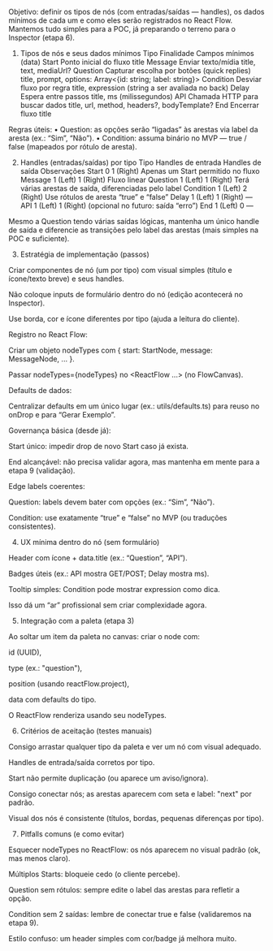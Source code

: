 Objetivo: definir os tipos de nós (com entradas/saídas — handles), os dados mínimos de cada um e como eles serão registrados no React Flow. Mantemos tudo simples para a POC, já preparando o terreno para o Inspector (etapa 6).

1) Tipos de nós e seus dados mínimos
Tipo	Finalidade	Campos mínimos (data)
Start	Ponto inicial do fluxo	title
Message	Enviar texto/mídia	title, text, mediaUrl?
Question	Capturar escolha por botões (quick replies)	title, prompt, options: Array<{id: string; label: string}>
Condition	Desviar fluxo por regra	title, expression (string a ser avaliada no back)
Delay	Espera entre passos	title, ms (milissegundos)
API	Chamada HTTP para buscar dados	title, url, method, headers?, bodyTemplate?
End	Encerrar fluxo	title

Regras úteis:
• Question: as opções serão “ligadas” às arestas via label da aresta (ex.: “Sim”, “Não”).
• Condition: assuma binário no MVP — true / false (mapeados por rótulo de aresta).

2) Handles (entradas/saídas) por tipo
Tipo	Handles de entrada	Handles de saída	Observações
Start	0	1 (Right)	Apenas um Start permitido no fluxo
Message	1 (Left)	1 (Right)	Fluxo linear
Question	1 (Left)	1 (Right)	Terá várias arestas de saída, diferenciadas pelo label
Condition	1 (Left)	2 (Right)	Use rótulos de aresta “true” e “false”
Delay	1 (Left)	1 (Right)	—
API	1 (Left)	1 (Right)	(opcional no futuro: saída “erro”)
End	1 (Left)	0	—

Mesmo a Question tendo várias saídas lógicas, mantenha um único handle de saída e diferencie as transições pelo label das arestas (mais simples na POC e suficiente).

3) Estratégia de implementação (passos)

Criar componentes de nó (um por tipo) com visual simples (título e ícone/texto breve) e seus handles.

Não coloque inputs de formulário dentro do nó (edição acontecerá no Inspector).

Use borda, cor e ícone diferentes por tipo (ajuda a leitura do cliente).

Registro no React Flow:

Criar um objeto nodeTypes com { start: StartNode, message: MessageNode, ... }.

Passar nodeTypes={nodeTypes} no <ReactFlow ...> (no FlowCanvas).

Defaults de dados:

Centralizar defaults em um único lugar (ex.: utils/defaults.ts) para reuso no onDrop e para “Gerar Exemplo”.

Governança básica (desde já):

Start único: impedir drop de novo Start caso já exista.

End alcançável: não precisa validar agora, mas mantenha em mente para a etapa 9 (validação).

Edge labels coerentes:

Question: labels devem bater com opções (ex.: “Sim”, “Não”).

Condition: use exatamente “true” e “false” no MVP (ou traduções consistentes).

4) UX mínima dentro do nó (sem formulário)

Header com ícone + data.title (ex.: “Question”, “API”).

Badges úteis (ex.: API mostra GET/POST; Delay mostra ms).

Tooltip simples: Condition pode mostrar expression como dica.

Isso dá um “ar” profissional sem criar complexidade agora.

5) Integração com a paleta (etapa 3)

Ao soltar um item da paleta no canvas: criar o node com:

id (UUID),

type (ex.: "question"),

position (usando reactFlow.project),

data com defaults do tipo.

O ReactFlow renderiza usando seu nodeTypes.

6) Critérios de aceitação (testes manuais)

 Consigo arrastar qualquer tipo da paleta e ver um nó com visual adequado.

 Handles de entrada/saída corretos por tipo.

 Start não permite duplicação (ou aparece um aviso/ignora).

 Consigo conectar nós; as arestas aparecem com seta e label: "next" por padrão.

 Visual dos nós é consistente (títulos, bordas, pequenas diferenças por tipo).

7) Pitfalls comuns (e como evitar)

Esquecer nodeTypes no ReactFlow: os nós aparecem no visual padrão (ok, mas menos claro).

Múltiplos Starts: bloqueie cedo (o cliente percebe).

Question sem rótulos: sempre edite o label das arestas para refletir a opção.

Condition sem 2 saídas: lembre de conectar true e false (validaremos na etapa 9).

Estilo confuso: um header simples com cor/badge já melhora muito.